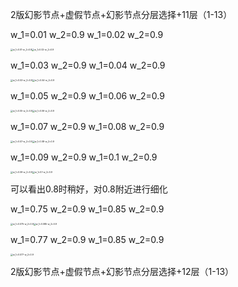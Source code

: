 2版幻影节点+虚假节点+幻影节点分层选择+11层（1-13）

w_1=0.01 w_2=0.9                    w_1=0.02 w_2=0.9

<img src="D:\project\cps-slp-wc\graph\three\8.8服务器\w_1=0.01-w_2=0.9.png" alt="w_1=0.01-w_2=0.9" style="zoom:25%;" /><img src="D:\project\cps-slp-wc\graph\three\8.8服务器\w_1=0.02-w_2=0.9.png" alt="w_1=0.02-w_2=0.9" style="zoom:25%;" />



w_1=0.03 w_2=0.9                    w_1=0.04 w_2=0.9

<img src="D:\project\cps-slp-wc\graph\three\8.8服务器\w_1=0.03-w_2=0.9.png" alt="w_1=0.03-w_2=0.9" style="zoom:25%;" /><img src="D:\project\cps-slp-wc\graph\three\8.8服务器\w_1=0.04-w_2=0.9.png" alt="w_1=0.04-w_2=0.9" style="zoom:25%;" />

w_1=0.05 w_2=0.9                    w_1=0.06 w_2=0.9

<img src="D:\project\cps-slp-wc\graph\three\8.8服务器\w_1=0.05-w_2=0.9.png" alt="w_1=0.05-w_2=0.9" style="zoom:25%;" /><img src="D:\project\cps-slp-wc\graph\three\8.8服务器\w_1=0.06-w_2=0.9.png" alt="w_1=0.06-w_2=0.9" style="zoom:25%;" />

w_1=0.07 w_2=0.9                    w_1=0.08 w_2=0.9

<img src="D:\project\cps-slp-wc\graph\three\8.8服务器\w_1=0.07-w_2=0.9.png" alt="w_1=0.07-w_2=0.9" style="zoom:25%;" /><img src="D:\project\cps-slp-wc\graph\three\8.8服务器\w_1=0.08-w_2=0.9.png" alt="w_1=0.08-w_2=0.9" style="zoom:25%;" />

w_1=0.09 w_2=0.9                    w_1=0.1 w_2=0.9

<img src="D:\project\cps-slp-wc\graph\three\8.8服务器\w_1=0.09-w_2=0.9.png" alt="w_1=0.09-w_2=0.9" style="zoom:25%;" /><img src="D:\project\cps-slp-wc\graph\three\8.8服务器\w_1=0.1-w_2=0.9.png" alt="w_1=0.1-w_2=0.9" style="zoom:25%;" />

可以看出0.8时稍好，对0.8附近进行细化

w_1=0.75 w_2=0.9                                       w_1=0.85 w_2=0.9

<img src="D:\project\cps-slp-wc\graph\three\8.8服务器\w_1=0.075-w_2=0.9.png" alt="w_1=0.075-w_2=0.9" style="zoom:25%;" /><img src="D:\project\cps-slp-wc\graph\three\8.8服务器\w_1=0.085-w_2=0.9.png" alt="w_1=0.085-w_2=0.9" style="zoom:25%;" />





w_1=0.77 w_2=0.9                                       w_1=0.85 w_2=0.9

<img src="D:\project\cps-slp-wc\graph\three\8.8服务器\w_1=0.077-w_2=0.9.png" alt="w_1=0.077-w_2=0.9" style="zoom:25%;" />





























2版幻影节点+虚假节点+幻影节点分层选择+12层（1-13）





